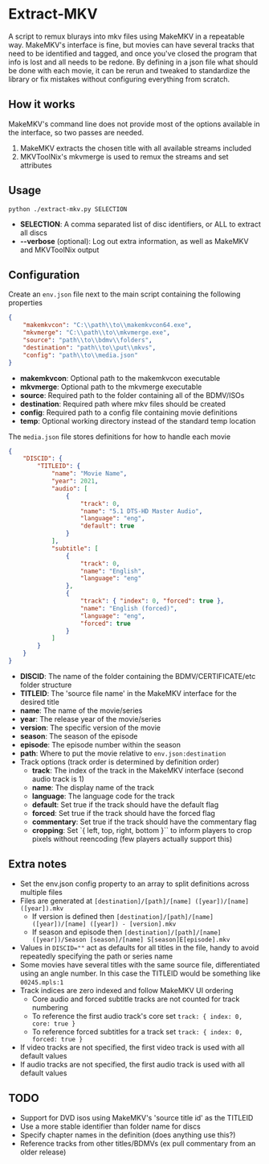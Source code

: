 # Extract-MKV

A script to remux blurays into mkv files using MakeMKV in a repeatable way.
MakeMKV's interface is fine, but movies can have several tracks that need to be identified and tagged, and once you've closed the program that info is lost and all needs to be redone.
By defining in a json file what should be done with each movie, it can be rerun and tweaked to standardize the library or fix mistakes without configuring everything from scratch.

## How it works

MakeMKV's command line does not provide most of the options available in the interface, so two passes are needed.
1. MakeMKV extracts the chosen title with all available streams included
2. MKVToolNix's mkvmerge is used to remux the streams and set attributes

## Usage

`python ./extract-mkv.py SELECTION`

- **SELECTION**: A comma separated list of disc identifiers, or ALL to extract all discs
- **--verbose** (optional): Log out extra information, as well as MakeMKV and MKVToolNix output

## Configuration

Create an `env.json` file next to the main script containing the following properties
```json
{
    "makemkvcon": "C:\\path\\to\\makemkvcon64.exe",
    "mkvmerge": "C:\\path\\to\\mkvmerge.exe",
    "source": "path\\to\\bdmv\\folders",
    "destination": "path\\to\\put\\mkvs",
    "config": "path\\to\\media.json"
}
```

- **makemkvcon**: Optional path to the makemkvcon executable
- **mkvmerge**: Optional path to the mkvmerge executable
- **source**: Required path to the folder containing all of the BDMV/ISOs
- **destination**: Required path where mkv files should be created
- **config**: Required path to a config file containing movie definitions
- **temp**: Optional working directory instead of the standard temp location

The `media.json` file stores definitions for how to handle each movie
```json
{
    "DISCID": {
        "TITLEID": {
            "name": "Movie Name",
            "year": 2021,
            "audio": [
                {
                    "track": 0,
                    "name": "5.1 DTS-HD Master Audio",
                    "language": "eng",
                    "default": true
                }
            ],
            "subtitle": [
                {
                    "track": 0,
                    "name": "English",
                    "language": "eng"
                },
                {
                    "track": { "index": 0, "forced": true },
                    "name": "English (forced)",
                    "language": "eng",
                    "forced": true
                }
            ]
        }
    }
}
```
- **DISCID**: The name of the folder containing the BDMV/CERTIFICATE/etc folder structure
- **TITLEID**: The 'source file name' in the MakeMKV interface for the desired title
- **name**: The name of the movie/series
- **year**: The release year of the movie/series
- **version**: The specific version of the movie
- **season**: The season of the episode
- **episode**: The episode number within the season
- **path**: Where to put the movie relative to `env.json:destination`
- Track options (track order is determined by definition order)
  - **track**: The index of the track in the MakeMKV interface (second audio track is 1)
  - **name**: The display name of the track
  - **language**: The language code for the track
  - **default**: Set true if the track should have the default flag
  - **forced**: Set true if the track should have the forced flag
  - **commentary**: Set true if the track should have the commentary flag
  - **cropping**: Set `{ left, top, right, bottom }`` to inform players to crop pixels without reencoding (few players actually support this)

## Extra notes

- Set the env.json config property to an array to split definitions across multiple files
- Files are generated at `[destination]/[path]/[name] ([year])/[name] ([year]).mkv`
  - If version is defined then `[destination]/[path]/[name] ([year])/[name] ([year]) - [version].mkv`
  - If season and episode then `[destination]/[path]/[name] ([year])/Season [season]/[name] S[season]E[episode].mkv`
- Values in `DISCID=""` act as defaults for all titles in the file, handy to avoid repeatedly specifying the path or series name
- Some movies have several titles with the same source file, differentiated using an angle number. In this case the TITLEID would be something like `00245.mpls:1`
- Track indices are zero indexed and follow MakeMKV UI ordering
  - Core audio and forced subtitle tracks are not counted for track numbering
  - To reference the first audio track's core set `track: { index: 0, core: true }`
  - To reference forced subtitles for a track set `track: { index: 0, forced: true }`
- If video tracks are not specified, the first video track is used with all default values
- If audio tracks are not specified, the first audio track is used with all default values

## TODO

- Support for DVD isos using MakeMKV's 'source title id' as the TITLEID
- Use a more stable identifier than folder name for discs
- Specify chapter names in the definition (does anything use this?)
- Reference tracks from other titles/BDMVs (ex pull commentary from an older release)

